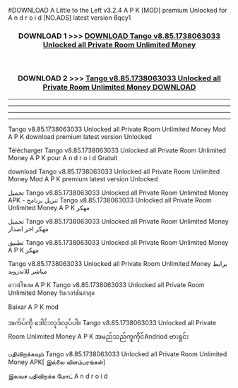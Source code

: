 #DOWNLOAD A Little to the Left v3.2.4 A P K [MOD] premium Unlocked for A n d r o i d [NO.ADS] latest version 8qcy1 



<div align="center">

<h3>DOWNLOAD 1 >>> <a href="https://downloadmod1.web.app/?judul=Tango v8.85.1738063033 Unlocked all Private Room Unlimited Money ">DOWNLOAD Tango v8.85.1738063033 Unlocked all Private Room Unlimited Money </a></h3><br>

<h3>DOWNLOAD 2 >>> <a href="https://downloadmod1.web.app/?judul=Tango v8.85.1738063033 Unlocked all Private Room Unlimited Money ">Tango v8.85.1738063033 Unlocked all Private Room Unlimited Money  DOWNLOAD </a></h3>

</div>


----------------------------------------------------------

----------------------------------------------------------

----------------------------------------------------------

----------------------------------------------------------


Tango v8.85.1738063033 Unlocked all Private Room Unlimited Money  Mod A P K download premium latest version Unlocked

Télécharger Tango v8.85.1738063033 Unlocked all Private Room Unlimited Money  A P K pour A n d r o i d Gratuit

download Tango v8.85.1738063033 Unlocked all Private Room Unlimited Money  Mod A P K premium latest version Unlocked

تحميل Tango v8.85.1738063033 Unlocked all Private Room Unlimited Money  APK - تنزيل برنامج Tango v8.85.1738063033 Unlocked all Private Room Unlimited Money  A P K مهكر

تحميل Tango v8.85.1738063033 Unlocked all Private Room Unlimited Money  مهكر اخر اصدار

تطبيق Tango v8.85.1738063033 Unlocked all Private Room Unlimited Money  A P K مهكر

Tango v8.85.1738063033 Unlocked all Private Room Unlimited Money  برابط مباشر للاندرويد

ดาวน์โหลด A P K Tango v8.85.1738063033 Unlocked all Private Room Unlimited Money  รับเวอร์ชันล่าสุด

Baixar A P K mod

အက်ပ်ကို ဒေါင်းလုဒ်လုပ်ပါ။ Tango v8.85.1738063033 Unlocked all Private Room Unlimited Money  A P K အမည်သည်ကူကိုင်Andriod ဗားရှင်း

பதிவிறக்கவும் Tango v8.85.1738063033 Unlocked all Private Room Unlimited Money  APK[ இல்லை விளம்பரங்கள்] 
 
இலவச பதிவிறக்க மோட் A n d r o i d




